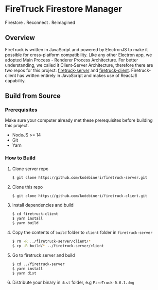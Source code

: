 # FireTruck Firestore Manager
Firestore . Reconnect . Reimagined
## Overview
FireTruck is written in JavaScript and powered by ElectronJS to make it possible for cross-platform compatibility. Like any other Electron app, we adopted Main Process - Renderer Process Architecture. For better understanding, we called it Client-Server Architecture, therefore there are two repos for this project: [firetruck-server](https://github.com/kodebineri/firetruck-server) and [firetruck-client](https://github.com/kodebineri/firetruck-client). Firetruck-client has written entirely in JavaScript and makes use of ReactJS capability.

## Build from Source
### Prerequisites
Make sure your computer already met these prerequisites before building this project.
- NodeJS >= 14
- Git
- Yarn

### How to Build
1. Clone server repo
    ```sh
    $ git clone https://github.com/kodebineri/firetruck-server.git
    ```
2. Clone this repo
    ```sh
    $ git clone https://github.com/kodebineri/firetruck-client.git
    ```
3. Install dependencies and build
    ```sh
    $ cd firetruck-client
    $ yarn install
    $ yarn build
    ```
4. Copy the contents of ```build``` folder to ```client``` folder in ```firetruck-server```
    ```sh
    $ rm -R ../firetruck-server/client/*
    $ cp -R build/* ../firetruck-server/client
    ```

5. Go to firetruck server and build
    ```sh
    $ cd ../firetruck-server
    $ yarn install
    $ yarn dist
    ```

6. Distribute your binary in ```dist``` folder, e.g ```FireTruck-0.0.1.dmg```
